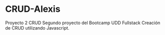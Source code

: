 # CRUD-Alexis
 Proyecto 2 CRUD
Segundo proyecto del Bootcamp UDD Fullstack
Creación de CRUD utilizando Javascript.
